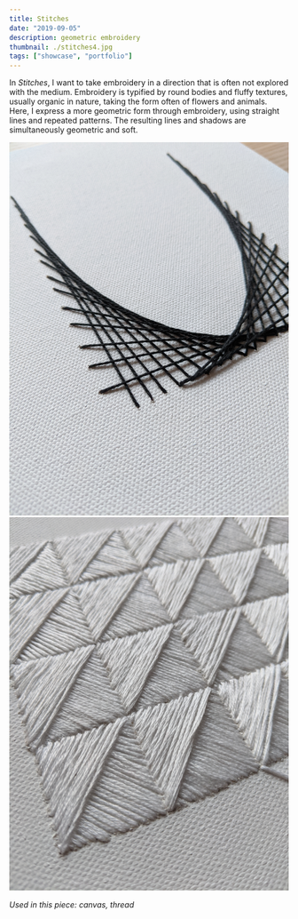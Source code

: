 ```yaml
---
title: Stitches
date: "2019-09-05"
description: geometric embroidery
thumbnail: ./stitches4.jpg
tags: ["showcase", "portfolio"]
---
```


In _Stitches_, I want to take embroidery in a direction that is often not explored with the medium. Embroidery is typified by round bodies and fluffy textures, usually organic in nature, taking the form often of flowers and animals. Here, I express a more geometric form through embroidery, using straight lines and repeated patterns. The resulting lines and shadows are simultaneously geometric and soft.

![Canvas 1](./stitches1.jpg)
![Canvas 2](./stitches3.jpg)

_Used in this piece: canvas, thread_
